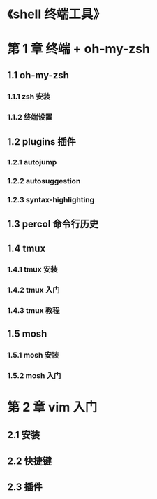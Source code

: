 # 《shell 终端工具》
# 第 1 章 终端 + oh-my-zsh
## 1.1 oh-my-zsh
### 1.1.1 zsh 安装
### 1.1.2 终端设置

## 1.2 plugins 插件
### 1.2.1 autojump
### 1.2.2 autosuggestion
### 1.2.3 syntax-highlighting

## 1.3 percol 命令行历史

## 1.4 tmux
### 1.4.1 tmux 安装
### 1.4.2 tmux 入门
### 1.4.3 tmux 教程

## 1.5 mosh
### 1.5.1 mosh 安装
### 1.5.2 mosh 入门


# 第 2 章 vim 入门
## 2.1 安装
## 2.2 快捷键
## 2.3 插件
